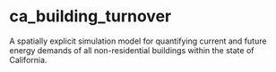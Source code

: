 # ca_building_turnover

A spatially explicit simulation model for quantifying current and future energy demands of all non-residential buildings within the state of California.
